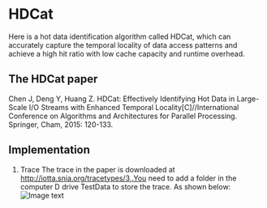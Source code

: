  # HDCat

Here is a hot data identification algorithm called HDCat, which can accurately capture the temporal locality of data access patterns and achieve a high hit ratio with low cache capacity and runtime overhead.

## The HDCat paper

Chen J, Deng Y, Huang Z. HDCat: Effectively Identifying Hot Data in Large-Scale I/O Streams with Enhanced Temporal Locality[C]//International Conference on Algorithms and Architectures for Parallel Processing. Springer, Cham, 2015: 120-133. 

## Implementation

1) Trace
The trace in the paper is downloaded at http://iotta.snia.org/tracetypes/3,.You need to add a folder in the computer D drive TestData to store the trace. As shown below:
![Image text](https://github.com/love-light/imag/blob/master/1%EF%BC%89.png)



